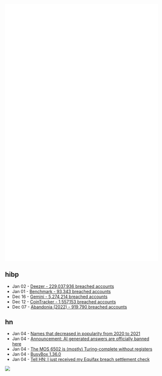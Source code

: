 ![Metrics](https://raw.githubusercontent.com/phixion/phixion/master/metrics.svg)

## hibp

<!--
for https://github.com/phixion/phixion/blob/main/.github/workflows/feeds.yml
-->
<!--START_SECTION:haveibeenpwnd-->
- Jan 02 - [Deezer - 229,037,936 breached accounts](https://haveibeenpwned.com/PwnedWebsites#Deezer)
- Jan 01 - [Benchmark - 93,343 breached accounts](https://haveibeenpwned.com/PwnedWebsites#Benchmark)
- Dec 16 - [Gemini - 5,274,214 breached accounts](https://haveibeenpwned.com/PwnedWebsites#Gemini)
- Dec 12 - [CoinTracker - 1,557,153 breached accounts](https://haveibeenpwned.com/PwnedWebsites#CoinTracker)
- Dec 07 - [Abandonia (2022) - 919,790 breached accounts](https://haveibeenpwned.com/PwnedWebsites#Abandonia2022)
<!--END_SECTION:haveibeenpwnd-->

## hn

<!--
for https://github.com/phixion/phixion/blob/main/.github/workflows/feeds.yml
-->
<!--START_SECTION:hn-->
- Jan 04 - [Names that decreased in popularity from 2020 to 2021](https://www.ssa.gov/oact/babynames/popularity_decrease.html)
- Jan 04 - [Announcement: AI generated answers are officially banned here](https://english.meta.stackexchange.com/questions/15500/announcement-ai-generated-answers-are-officially-banned-here)
- Jan 04 - [The MOS 6502 is (mostly) Turing-complete without registers](http://oldvcr.blogspot.com/2023/01/the-mos-6502-is-mostly-turing-complete.html)
- Jan 04 - [BusyBox 1.36.0](https://busybox.net/)
- Jan 04 - [Tell HN: I just received my Equifax breach settlement check](https://news.ycombinator.com/item?id=34240298)
<!--END_SECTION:hn-->

<!--
for https://yhype.me
-->
![](https://hit.yhype.me/github/profile?user_id=13013670)
